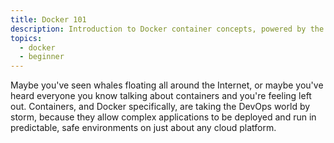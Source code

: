 ```yaml
---
title: Docker 101
description: Introduction to Docker container concepts, powered by the Rackspace Container Service
topics:
  - docker
  - beginner
---
```


Maybe you've seen whales floating all around the Internet, or maybe you've heard everyone you know talking about containers and you're feeling left out.  Containers, and Docker specifically, are taking the DevOps world by storm, because they allow complex applications to be deployed and run in predictable, safe environments on just about any cloud platform. 
